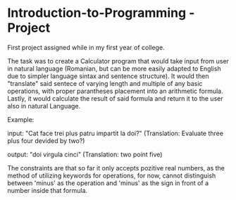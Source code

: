 # Introduction-to-Programming - Project
First project assigned while in my first year of college. 

The task was to create a Calculator program that would take input from user in natural language (Romanian, but can be more easily adapted to English due to simpler language sintax and sentence structure). It would then "translate" said sentece of varying length and multiple of any basic operations, with proper parantheses placement into an arithmetic formula. Lastly, it would calculate the result of said formula and return it to the user also in natural Language.

Example: 

input: "Cat face trei plus patru impartit la doi?" (Translation: Evaluate three plus four devided by two?)

output: "doi virgula cinci" (Translation: two point five)

The constraints are that so far it only accepts pozitive real numbers, as the method of utilizing keywords for operations, for now, cannot distinguish between 'minus' as the operation and 'minus' as the sign in front of a number inside that formula.
